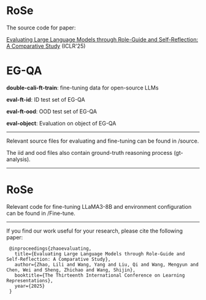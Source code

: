 # RoSe

The source code for paper:

[Evaluating Large Language Models through Role-Guide and Self-Reflection: A Comparative Study](https://openreview.net/forum?id=E36NHwe7Zc)  (ICLR'25)

# EG-QA

**double-cali-ft-train**: fine-tuning data for open-source LLMs

**eval-ft-id**: ID test set of EG-QA

**eval-ft-ood**: OOD test set of EG-QA

**eval-object**: Evaluation on object of EG-QA

---


Relevant source files for evaluating and fine-tuning can be found in /source.

The iid and ood files also contain ground-truth reasoning process (gt-analysis).

---

# RoSe

 Relevant code for fine-tuning LLaMA3-8B and environment configuration can be found in /Fine-tune.

---

If you find our work useful for your research, please cite the following paper:

     @inproceedings{zhaoevaluating,
       title={Evaluating Large Language Models through Role-Guide and Self-Reflection: A Comparative Study},
       author={Zhao, Lili and Wang, Yang and Liu, Qi and Wang, Mengyun and Chen, Wei and Sheng, Zhichao and Wang, Shijin},
       booktitle={The Thirteenth International Conference on Learning Representations},
       year={2025}
     }



